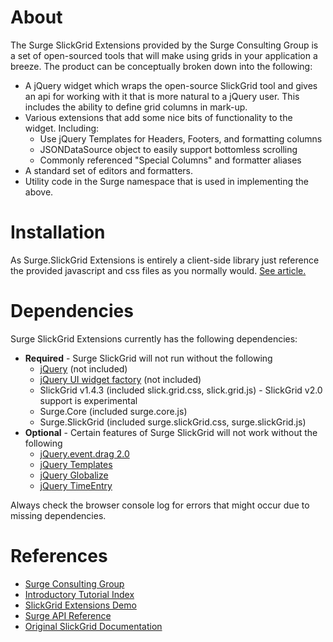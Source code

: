About
=====
The Surge SlickGrid Extensions provided by the Surge Consulting Group is a set of open-sourced tools that will make using grids in your application a breeze. The product can be conceptually broken down into the following:

* A jQuery widget which wraps the open-source SlickGrid tool and gives an api for working with it that is more natural to a jQuery user. This includes the ability to define grid columns in mark-up.
* Various extensions that add some nice bits of functionality to the widget. Including:
  * Use jQuery Templates for Headers, Footers, and formatting columns
  * JSONDataSource object to easily support bottomless scrolling
  * Commonly referenced "Special Columns" and formatter aliases
* A standard set of editors and formatters.
* Utility code in the Surge namespace that is used in implementing the above.

Installation
============
As Surge.SlickGrid Extensions is entirely a client-side library just reference the provided javascript and css files as you normally would. [See article.](http://blog.surgeforward.com/node/22)

Dependencies
============
Surge SlickGrid Extensions currently has the following dependencies:

* **Required** - Surge SlickGrid will not run without the following
  * [jQuery](http://jquery.com) (not included)
  * [jQuery UI widget factory](http://jqueryui.com/download) (not included)
  * SlickGrid v1.4.3  (included slick.grid.css, slick.grid.js) - SlickGrid v2.0 support is experimental
  * Surge.Core (included surge.core.js)
  * Surge.SlickGrid (included surge.slickGrid.css, surge.slickGrid.js)
* **Optional** - Certain features of Surge SlickGrid will not work without the following
  * [jQuery.event.drag 2.0](http://threedubmedia.com/code/event/drag)
  * [jQuery Templates](http://api.jquery.com/category/plugins/templates/)
  * [jQuery Globalize](http://wiki.jqueryui.com/w/page/39118647/Globalize)
  * [jQuery TimeEntry](http://keith-wood.name/timeEntry.html)

Always check the browser console log for errors that might occur due to missing dependencies.

References
==========
 * [Surge Consulting Group](http://www.surgeforward.com/)
 * [Introductory Tutorial Index](https://github.com/surgeforward/Surge-SlickGrid-Extensions/wiki/Announcing-Surge-Slickgrid-Extensions)
 * [SlickGrid Extensions Demo](http://platformdemo.surgeforward.com/Grid/)
 * [Surge API Reference](http://docs.surgeforward.com/Javascript/files/surge-slickGrid-js.html)
 * [Original SlickGrid Documentation](http://github.com/mleibman/SlickGrid/wiki)